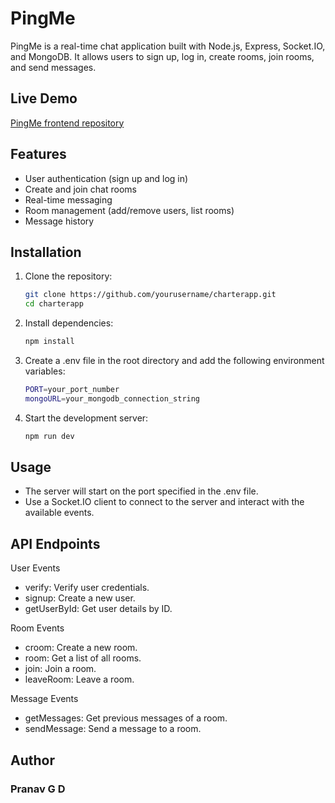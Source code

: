 # PingMe

PingMe is a real-time chat application built with Node.js, Express, Socket.IO, and MongoDB. It allows users to sign up, log in, create rooms, join rooms, and send messages.

## Live Demo
   [PingMe frontend repository](https://github.com/pranavgadham/PingMe.git)  


## Features

- User authentication (sign up and log in)
- Create and join chat rooms
- Real-time messaging
- Room management (add/remove users, list rooms)
- Message history


## Installation

1. Clone the repository:
   
   ```sh
   git clone https://github.com/yourusername/charterapp.git
   cd charterapp
   ```
2. Install dependencies:
   
   ```sh
   npm install
   ```
3. Create a .env file in the root directory and add the following environment variables:
   
    ```sh
    PORT=your_port_number
    mongoURL=your_mongodb_connection_string
    ```
4. Start the development server:
   
     ```sh
     npm run dev
     ```

## Usage

- The server will start on the port specified in the .env file. 
- Use a Socket.IO client to connect to the server and interact with the available events.

## API Endpoints

User Events

- verify: Verify user credentials.
- signup: Create a new user.
- getUserById: Get user details by ID.
  
Room Events

- croom: Create a new room.
- room: Get a list of all rooms.
- join: Join a room.
- leaveRoom: Leave a room.
  
Message Events
- getMessages: Get previous messages of a room.
- sendMessage: Send a message to a room.

## Author

### Pranav G D
